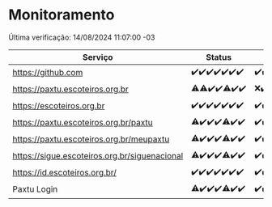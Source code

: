 # Monitoramento

Última verificação: 14/08/2024 11:07:00 -03

|Serviço|Status|Últimas 24h|
|---|---|---|
|https://github.com|<span title="2024-08-07: OK=24">✔️</span><span title="2024-08-08: OK=24">✔️</span><span title="2024-08-09: OK=24">✔️</span><span title="2024-08-10: OK=24">✔️</span><span title="2024-08-11: OK=23">✔️</span><span title="2024-08-12: OK=23">✔️</span><span title="2024-08-13: OK=13">✔️</span>|<span title="13/08/2024 11:07:00 -03 : 200">✔️</span><span title="13/08/2024 12:07:00 -03 : 200">✔️</span><span title="13/08/2024 13:08:00 -03 : 200">✔️</span><span title="13/08/2024 14:06:00 -03 : 200">✔️</span><span title="13/08/2024 15:10:00 -03 : 200">✔️</span><span title="13/08/2024 16:07:00 -03 : 200">✔️</span><span title="13/08/2024 17:07:00 -03 : 200">✔️</span><span title="13/08/2024 18:07:00 -03 : 200">✔️</span><span title="13/08/2024 19:06:00 -03 : 200">✔️</span><span title="13/08/2024 20:06:00 -03 : 200">✔️</span><span title="13/08/2024 21:35:00 -03 : 200">✔️</span><span title="13/08/2024 22:59:00 -03 : 200">✔️</span><span title="13/08/2024 23:35:00 -03 : 200">✔️</span><span title="14/08/2024 00:09:00 -03 : 200">✔️</span><span title="14/08/2024 01:09:00 -03 : 200">✔️</span><span title="14/08/2024 02:08:00 -03 : 200">✔️</span><span title="14/08/2024 03:10:00 -03 : 200">✔️</span><span title="14/08/2024 04:07:00 -03 : 200">✔️</span><span title="14/08/2024 05:10:00 -03 : 200">✔️</span><span title="14/08/2024 06:08:00 -03 : 200">✔️</span><span title="14/08/2024 07:08:00 -03 : 200">✔️</span><span title="14/08/2024 08:06:00 -03 : 200">✔️</span><span title="14/08/2024 09:14:00 -03 : 200">✔️</span><span title="14/08/2024 10:12:00 -03 : 200">✔️</span><span title="14/08/2024 11:07:00 -03 : 200">✔️</span>|
|https://paxtu.escoteiros.org.br|<span title="2024-08-07: OK=23, Falhas=1">⚠️</span><span title="2024-08-08: OK=23, Falhas=1">⚠️</span><span title="2024-08-09: OK=24">✔️</span><span title="2024-08-10: OK=24">✔️</span><span title="2024-08-11: OK=22, Falhas=1">⚠️</span><span title="2024-08-12: OK=23">✔️</span><span title="2024-08-13: OK=13">✔️</span>|<span title="13/08/2024 11:07:00 -03 : 0">❌</span><span title="13/08/2024 12:07:00 -03 : 200">✔️</span><span title="13/08/2024 13:08:00 -03 : 200">✔️</span><span title="13/08/2024 14:06:00 -03 : 200">✔️</span><span title="13/08/2024 15:10:00 -03 : 200">✔️</span><span title="13/08/2024 16:07:00 -03 : 200">✔️</span><span title="13/08/2024 17:07:00 -03 : 200">✔️</span><span title="13/08/2024 18:07:00 -03 : 200">✔️</span><span title="13/08/2024 19:06:00 -03 : 200">✔️</span><span title="13/08/2024 20:06:00 -03 : 200">✔️</span><span title="13/08/2024 21:35:00 -03 : 200">✔️</span><span title="13/08/2024 22:59:00 -03 : 200">✔️</span><span title="13/08/2024 23:35:00 -03 : 200">✔️</span><span title="14/08/2024 00:09:00 -03 : 200">✔️</span><span title="14/08/2024 01:09:00 -03 : 200">✔️</span><span title="14/08/2024 02:08:00 -03 : 200">✔️</span><span title="14/08/2024 03:10:00 -03 : 200">✔️</span><span title="14/08/2024 04:07:00 -03 : 200">✔️</span><span title="14/08/2024 05:10:00 -03 : 200">✔️</span><span title="14/08/2024 06:08:00 -03 : 200">✔️</span><span title="14/08/2024 07:08:00 -03 : 200">✔️</span><span title="14/08/2024 08:06:00 -03 : 200">✔️</span><span title="14/08/2024 09:14:00 -03 : 200">✔️</span><span title="14/08/2024 10:12:00 -03 : 200">✔️</span><span title="14/08/2024 11:07:00 -03 : 200">✔️</span>|
|https://escoteiros.org.br|<span title="2024-08-07: OK=24">✔️</span><span title="2024-08-08: OK=24">✔️</span><span title="2024-08-09: OK=24">✔️</span><span title="2024-08-10: OK=24">✔️</span><span title="2024-08-11: OK=23">✔️</span><span title="2024-08-12: OK=23">✔️</span><span title="2024-08-13: OK=13">✔️</span>|<span title="13/08/2024 11:07:00 -03 : 200">✔️</span><span title="13/08/2024 12:07:00 -03 : 200">✔️</span><span title="13/08/2024 13:08:00 -03 : 200">✔️</span><span title="13/08/2024 14:06:00 -03 : 200">✔️</span><span title="13/08/2024 15:10:00 -03 : 200">✔️</span><span title="13/08/2024 16:07:00 -03 : 200">✔️</span><span title="13/08/2024 17:07:00 -03 : 200">✔️</span><span title="13/08/2024 18:07:00 -03 : 200">✔️</span><span title="13/08/2024 19:06:00 -03 : 200">✔️</span><span title="13/08/2024 20:06:00 -03 : 200">✔️</span><span title="13/08/2024 21:35:00 -03 : 200">✔️</span><span title="13/08/2024 22:59:00 -03 : 200">✔️</span><span title="13/08/2024 23:35:00 -03 : 200">✔️</span><span title="14/08/2024 00:09:00 -03 : 200">✔️</span><span title="14/08/2024 01:09:00 -03 : 200">✔️</span><span title="14/08/2024 02:08:00 -03 : 200">✔️</span><span title="14/08/2024 03:10:00 -03 : 200">✔️</span><span title="14/08/2024 04:07:00 -03 : 200">✔️</span><span title="14/08/2024 05:10:00 -03 : 200">✔️</span><span title="14/08/2024 06:08:00 -03 : 200">✔️</span><span title="14/08/2024 07:08:00 -03 : 200">✔️</span><span title="14/08/2024 08:06:00 -03 : 200">✔️</span><span title="14/08/2024 09:14:00 -03 : 200">✔️</span><span title="14/08/2024 10:12:00 -03 : 200">✔️</span><span title="14/08/2024 11:07:00 -03 : 200">✔️</span>|
|https://paxtu.escoteiros.org.br/paxtu|<span title="2024-08-07: OK=23, Falhas=1">⚠️</span><span title="2024-08-08: OK=24">✔️</span><span title="2024-08-09: OK=24">✔️</span><span title="2024-08-10: OK=24">✔️</span><span title="2024-08-11: OK=22, Falhas=1">⚠️</span><span title="2024-08-12: OK=23">✔️</span><span title="2024-08-13: OK=13">✔️</span>|<span title="13/08/2024 11:07:00 -03 : 200">✔️</span><span title="13/08/2024 12:07:00 -03 : 200">✔️</span><span title="13/08/2024 13:08:00 -03 : 200">✔️</span><span title="13/08/2024 14:06:00 -03 : 200">✔️</span><span title="13/08/2024 15:10:00 -03 : 200">✔️</span><span title="13/08/2024 16:07:00 -03 : 200">✔️</span><span title="13/08/2024 17:07:00 -03 : 200">✔️</span><span title="13/08/2024 18:07:00 -03 : 200">✔️</span><span title="13/08/2024 19:06:00 -03 : 200">✔️</span><span title="13/08/2024 20:07:00 -03 : 200">✔️</span><span title="13/08/2024 21:35:00 -03 : 200">✔️</span><span title="13/08/2024 22:59:00 -03 : 200">✔️</span><span title="13/08/2024 23:35:00 -03 : 200">✔️</span><span title="14/08/2024 00:09:00 -03 : 200">✔️</span><span title="14/08/2024 01:09:00 -03 : 200">✔️</span><span title="14/08/2024 02:08:00 -03 : 200">✔️</span><span title="14/08/2024 03:10:00 -03 : 200">✔️</span><span title="14/08/2024 04:07:00 -03 : 200">✔️</span><span title="14/08/2024 05:10:00 -03 : 200">✔️</span><span title="14/08/2024 06:08:00 -03 : 200">✔️</span><span title="14/08/2024 07:08:00 -03 : 200">✔️</span><span title="14/08/2024 08:06:00 -03 : 200">✔️</span><span title="14/08/2024 09:14:00 -03 : 200">✔️</span><span title="14/08/2024 10:12:00 -03 : 200">✔️</span><span title="14/08/2024 11:07:00 -03 : 200">✔️</span>|
|https://paxtu.escoteiros.org.br/meupaxtu|<span title="2024-08-07: OK=23, Falhas=1">⚠️</span><span title="2024-08-08: OK=24">✔️</span><span title="2024-08-09: OK=24">✔️</span><span title="2024-08-10: OK=24">✔️</span><span title="2024-08-11: OK=22, Falhas=1">⚠️</span><span title="2024-08-12: OK=23">✔️</span><span title="2024-08-13: OK=13">✔️</span>|<span title="13/08/2024 11:07:00 -03 : 200">✔️</span><span title="13/08/2024 12:07:00 -03 : 200">✔️</span><span title="13/08/2024 13:08:00 -03 : 200">✔️</span><span title="13/08/2024 14:06:00 -03 : 200">✔️</span><span title="13/08/2024 15:10:00 -03 : 200">✔️</span><span title="13/08/2024 16:07:00 -03 : 200">✔️</span><span title="13/08/2024 17:07:00 -03 : 200">✔️</span><span title="13/08/2024 18:07:00 -03 : 200">✔️</span><span title="13/08/2024 19:06:00 -03 : 200">✔️</span><span title="13/08/2024 20:07:00 -03 : 200">✔️</span><span title="13/08/2024 21:35:00 -03 : 200">✔️</span><span title="13/08/2024 22:59:00 -03 : 200">✔️</span><span title="13/08/2024 23:35:00 -03 : 200">✔️</span><span title="14/08/2024 00:09:00 -03 : 200">✔️</span><span title="14/08/2024 01:09:00 -03 : 200">✔️</span><span title="14/08/2024 02:08:00 -03 : 200">✔️</span><span title="14/08/2024 03:10:00 -03 : 200">✔️</span><span title="14/08/2024 04:07:00 -03 : 200">✔️</span><span title="14/08/2024 05:10:00 -03 : 200">✔️</span><span title="14/08/2024 06:08:00 -03 : 200">✔️</span><span title="14/08/2024 07:08:00 -03 : 200">✔️</span><span title="14/08/2024 08:06:00 -03 : 200">✔️</span><span title="14/08/2024 09:14:00 -03 : 200">✔️</span><span title="14/08/2024 10:12:00 -03 : 200">✔️</span><span title="14/08/2024 11:07:00 -03 : 200">✔️</span>|
|https://sigue.escoteiros.org.br/siguenacional|<span title="2024-08-07: OK=23, Falhas=1">⚠️</span><span title="2024-08-08: OK=24">✔️</span><span title="2024-08-09: OK=24">✔️</span><span title="2024-08-10: OK=24">✔️</span><span title="2024-08-11: OK=22, Falhas=1">⚠️</span><span title="2024-08-12: OK=23">✔️</span><span title="2024-08-13: OK=13">✔️</span>|<span title="13/08/2024 11:07:00 -03 : 200">✔️</span><span title="13/08/2024 12:07:00 -03 : 200">✔️</span><span title="13/08/2024 13:08:00 -03 : 200">✔️</span><span title="13/08/2024 14:06:00 -03 : 200">✔️</span><span title="13/08/2024 15:10:00 -03 : 200">✔️</span><span title="13/08/2024 16:07:00 -03 : 200">✔️</span><span title="13/08/2024 17:07:00 -03 : 200">✔️</span><span title="13/08/2024 18:07:00 -03 : 200">✔️</span><span title="13/08/2024 19:06:00 -03 : 200">✔️</span><span title="13/08/2024 20:07:00 -03 : 200">✔️</span><span title="13/08/2024 21:35:00 -03 : 200">✔️</span><span title="13/08/2024 22:59:00 -03 : 200">✔️</span><span title="13/08/2024 23:35:00 -03 : 200">✔️</span><span title="14/08/2024 00:09:00 -03 : 200">✔️</span><span title="14/08/2024 01:09:00 -03 : 200">✔️</span><span title="14/08/2024 02:08:00 -03 : 200">✔️</span><span title="14/08/2024 03:10:00 -03 : 200">✔️</span><span title="14/08/2024 04:07:00 -03 : 200">✔️</span><span title="14/08/2024 05:10:00 -03 : 200">✔️</span><span title="14/08/2024 06:08:00 -03 : 200">✔️</span><span title="14/08/2024 07:08:00 -03 : 200">✔️</span><span title="14/08/2024 08:06:00 -03 : 200">✔️</span><span title="14/08/2024 09:14:00 -03 : 200">✔️</span><span title="14/08/2024 10:12:00 -03 : 200">✔️</span><span title="14/08/2024 11:07:00 -03 : 200">✔️</span>|
|https://id.escoteiros.org.br/|<span title="2024-08-07: OK=24">✔️</span><span title="2024-08-08: OK=24">✔️</span><span title="2024-08-09: OK=24">✔️</span><span title="2024-08-10: OK=24">✔️</span><span title="2024-08-11: OK=23">✔️</span><span title="2024-08-12: OK=23">✔️</span><span title="2024-08-13: OK=13">✔️</span>|<span title="13/08/2024 11:07:00 -03 : 200">✔️</span><span title="13/08/2024 12:07:00 -03 : 200">✔️</span><span title="13/08/2024 13:08:00 -03 : 200">✔️</span><span title="13/08/2024 14:06:00 -03 : 200">✔️</span><span title="13/08/2024 15:10:00 -03 : 200">✔️</span><span title="13/08/2024 16:07:00 -03 : 200">✔️</span><span title="13/08/2024 17:07:00 -03 : 200">✔️</span><span title="13/08/2024 18:07:00 -03 : 200">✔️</span><span title="13/08/2024 19:06:00 -03 : 200">✔️</span><span title="13/08/2024 20:07:00 -03 : 200">✔️</span><span title="13/08/2024 21:35:00 -03 : 200">✔️</span><span title="13/08/2024 22:59:00 -03 : 200">✔️</span><span title="13/08/2024 23:35:00 -03 : 200">✔️</span><span title="14/08/2024 00:09:00 -03 : 200">✔️</span><span title="14/08/2024 01:09:00 -03 : 200">✔️</span><span title="14/08/2024 02:08:00 -03 : 200">✔️</span><span title="14/08/2024 03:10:00 -03 : 200">✔️</span><span title="14/08/2024 04:07:00 -03 : 200">✔️</span><span title="14/08/2024 05:10:00 -03 : 200">✔️</span><span title="14/08/2024 06:08:00 -03 : 200">✔️</span><span title="14/08/2024 07:08:00 -03 : 200">✔️</span><span title="14/08/2024 08:06:00 -03 : 200">✔️</span><span title="14/08/2024 09:14:00 -03 : 200">✔️</span><span title="14/08/2024 10:12:00 -03 : 200">✔️</span><span title="14/08/2024 11:07:00 -03 : 200">✔️</span>|
|Paxtu Login|<span title="2024-08-07: OK=23, Falhas=1">⚠️</span><span title="2024-08-08: OK=24">✔️</span><span title="2024-08-09: OK=24">✔️</span><span title="2024-08-10: OK=24">✔️</span><span title="2024-08-11: OK=22, Falhas=1">⚠️</span><span title="2024-08-12: OK=23">✔️</span><span title="2024-08-13: OK=13">✔️</span>|<span title="13/08/2024 11:07:00 -03 : 200">✔️</span><span title="13/08/2024 12:07:00 -03 : 200">✔️</span><span title="13/08/2024 13:08:00 -03 : 200">✔️</span><span title="13/08/2024 14:06:00 -03 : 200">✔️</span><span title="13/08/2024 15:10:00 -03 : 200">✔️</span><span title="13/08/2024 16:07:00 -03 : 200">✔️</span><span title="13/08/2024 17:07:00 -03 : 200">✔️</span><span title="13/08/2024 18:07:00 -03 : 200">✔️</span><span title="13/08/2024 19:06:00 -03 : 200">✔️</span><span title="13/08/2024 20:07:00 -03 : 200">✔️</span><span title="13/08/2024 21:35:00 -03 : 200">✔️</span><span title="13/08/2024 22:59:00 -03 : 200">✔️</span><span title="13/08/2024 23:35:00 -03 : 200">✔️</span><span title="14/08/2024 00:09:00 -03 : 200">✔️</span><span title="14/08/2024 01:09:00 -03 : 200">✔️</span><span title="14/08/2024 02:08:00 -03 : 200">✔️</span><span title="14/08/2024 03:10:00 -03 : 200">✔️</span><span title="14/08/2024 04:07:00 -03 : 200">✔️</span><span title="14/08/2024 05:10:00 -03 : 200">✔️</span><span title="14/08/2024 06:08:00 -03 : 200">✔️</span><span title="14/08/2024 07:08:00 -03 : 200">✔️</span><span title="14/08/2024 08:06:00 -03 : 200">✔️</span><span title="14/08/2024 09:14:00 -03 : 200">✔️</span><span title="14/08/2024 10:12:00 -03 : 200">✔️</span><span title="14/08/2024 11:07:00 -03 : 200">✔️</span>|
